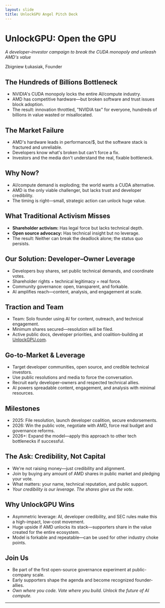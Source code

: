 ```yaml
---
layout: slide
title: UnlockGPU Angel Pitch Deck
---
```


# UnlockGPU: Open the GPU
*A developer–investor campaign to break the CUDA monopoly and unleash AMD's value*

Zbigniew Łukasiak, Founder

<!--slide-->

## The Hundreds of Billions Bottleneck
- NVIDIA's CUDA monopoly locks the entire AI/compute industry.
- AMD has competitive hardware—but broken software and trust issues block adoption.
- The result: innovation throttled, "NVIDIA tax" for everyone, hundreds of billions in value wasted or misallocated.

<!--slide-->

## The Market Failure
- AMD's hardware leads in performance/$, but the software stack is fractured and unreliable.
- Developers know what's broken but can't force a fix.
- Investors and the media don't understand the real, fixable bottleneck.

<!--slide-->

## Why Now?
- AI/compute demand is exploding; the world wants a CUDA alternative.
- AMD is the only viable challenger, but lacks trust and developer credibility.
- The timing is right—small, strategic action can unlock huge value.

<!--slide-->

## What Traditional Activism Misses
- **Shareholder activism:** Has legal force but lacks technical depth.
- **Open source advocacy:** Has technical insight but no leverage.
- The result: Neither can break the deadlock alone; the status quo persists.

<!--slide-->

## Our Solution: Developer–Owner Leverage
- Developers buy shares, set public technical demands, and coordinate votes.
- Shareholder rights + technical legitimacy = real force.
- Community governance: open, transparent, and forkable.
- AI amplifies reach—content, analysis, and engagement at scale.

<!--slide-->

## Traction and Team
- Team: Solo founder using AI for content, outreach, and technical engagement.
- Minimum shares secured—resolution will be filed.
- Active public docs, developer priorities, and coalition-building at [UnlockGPU.com](https://unlockgpu.com/).

<!--slide-->

## Go-to-Market & Leverage
- Target developer communities, open source, and credible technical investors.
- Use public resolutions and media to force the conversation.
- Recruit early developer–owners and respected technical allies.
- AI powers spreadable content, engagement, and analysis with minimal resources.

<!--slide-->

## Milestones
- 2025: File resolution, launch developer coalition, secure endorsements.
- 2026: Win the public vote, negotiate with AMD, force real budget and governance reforms.
- 2026+: Expand the model—apply this approach to other tech bottlenecks if successful.

<!--slide-->

## The Ask: Credibility, Not Capital
- We're not raising money—just credibility and alignment.
- Join by buying any amount of AMD shares in public market and pledging your vote.
- What matters: your name, technical reputation, and public support.
- *Your credibility is our leverage. The shares give us the vote.*

<!--slide-->

## Why UnlockGPU Wins
- Asymmetric leverage: AI, developer credibility, and SEC rules make this a high-impact, low-cost movement.
- Huge upside if AMD unlocks its stack—supporters share in the value created for the entire ecosystem.
- Model is forkable and repeatable—can be used for other industry choke points.

<!--slide-->

## Join Us
- Be part of the first open-source governance experiment at public-company scale.
- Early supporters shape the agenda and become recognized founder-allies.
- *Own where you code. Vote where you build. Unlock the future of AI compute.*

---
